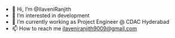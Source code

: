 - 👋 Hi, I’m @IlaveniRanjith
- 👀 I’m interested in development
- 🌱 I’m currently working as Project Engineer @ CDAC Hyderabad
- 📫 How to reach me ilaveniranjith9009@gmail.com

<!---
IlaveniRanjith/IlaveniRanjith is a ✨ special ✨ repository because its `README.md` (this file) appears on your GitHub profile.
You can click the Preview link to take a look at your changes.
--->
